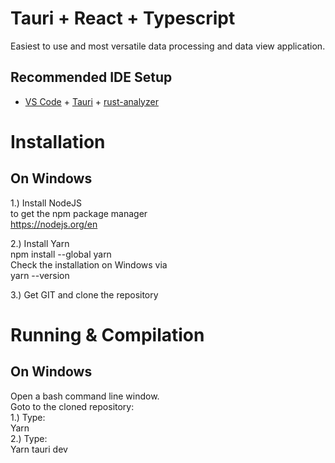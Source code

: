 # Tauri + React + Typescript

Easiest to use and most versatile data processing and data view application.

## Recommended IDE Setup

- [VS Code](https://code.visualstudio.com/) + [Tauri](https://marketplace.visualstudio.com/items?itemName=tauri-apps.tauri-vscode) + [rust-analyzer](https://marketplace.visualstudio.com/items?itemName=rust-lang.rust-analyzer)


# Installation

## On Windows
1.) Install NodeJS <br>
to get the npm package manager <br>
https://nodejs.org/en<br>

2.) Install Yarn<br>
npm install --global yarn<br>
Check the installation on Windows via<br>
yarn --version<br>

3.) Get GIT and clone the repository<br>

# Running & Compilation

## On Windows
Open a bash command line window.<br>
Goto to the cloned repository:<br>
1.) Type: <br>
Yarn<br>
2.) Type:<br>
Yarn tauri dev
